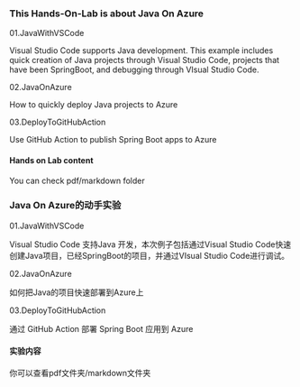 ### **This Hands-On-Lab is about Java On Azure**

01.JavaWithVSCode

Visual Studio Code supports Java development. This example includes quick creation of Java projects through Visual Studio Code, projects that have been SpringBoot, and debugging through VIsual Studio Code.

02.JavaOnAzure

How to quickly deploy Java projects to Azure

03.DeployToGitHubAction

Use GitHub Action to publish Spring Boot apps to Azure


#### **Hands on Lab content**

You can check pdf/markdown folder

### **Java On Azure的动手实验**

01.JavaWithVSCode

Visual Studio Code 支持Java 开发，本次例子包括通过Visual Studio Code快速创建Java项目，已经SpringBoot的项目，并通过VIsual Studio Code进行调试。

02.JavaOnAzure

如何把Java的项目快速部署到Azure上

03.DeployToGitHubAction

通过 GitHub Action 部署 Spring Boot 应用到 Azure

#### **实验内容**

你可以查看pdf文件夹/markdown文件夹

